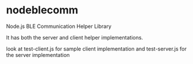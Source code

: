 # nodeblecomm
Node.js BLE Communication Helper Library

It has both the server and client helper implementations.

look at test-client.js for sample client implementation and test-server.js for the server implementation
